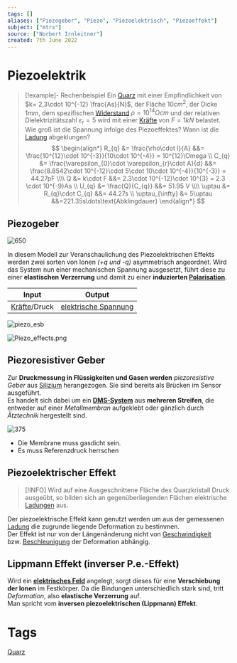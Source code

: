 ```yaml
---
tags: []
aliases: ["Piezogeber", "Piezo", "Piezoelektrisch", "Piezoeffekt"]
subject: ["mtrs"]
source: ["Norbert Irnleitner"]
created: 7th June 2022
---
```


# Piezoelektrik

> [!example]- Rechenbeispiel
> Ein [Quarz](../Hardwareentwicklung/Oszillatoren/Quarzoszillator.md) mit einer Empfindlichkeit von $k= 2,3\cdot 10^{-12} \frac{As}{N}$, der Fläche $10cm^{2}$, der Dicke $1mm$, dem spezifischen [Widerstand](../Elektrotechnik/Widerstand.md) $\rho = 10^{14}\Omega cm$ und der relativen Dielektrizitätszahl $\varepsilon_{r}=5$ wird mit einer [Kräfte](../Physik/Kräfte.md) von $F=1kN$ belastet.
> Wie groß ist die Spannung infolge des Piezoeffektes? Wann ist die [Ladung](../Elektrotechnik/elektrisches%20Feld.md) abgeklungen?
> $$
> \begin{align*}
> R_{q} &= \frac{\rho\cdot l}{A} &&= \frac{10^{12}\cdot 10^{-3}}{10\cdot 10^{-4}} = 10^{12}\Omega
> \\
> C_{q} &= \frac{\varepsilon_{0}\cdot \varepsilon_{r}\cdot A}{d} &&= \frac{8.8542\cdot 10^{-12}\cdot 5\cdot 10\cdot 10^{-4}}{10^{-3}} = 44.27pF
> \\\\
> Q &= k\cdot F &&= 2.3\cdot 10^{-12}\cdot 10^{3} = 2.3 \cdot 10^{-9}As
> \\
> U_{q} &= \frac{Q}{C_{q}} &&= 51.95 V
> \\\\
> \uptau &= R_{q}\cdot C_{q} &&= 44.27s
> \\
> \uptau_{\infty} &= 5\uptau &&=221.35s\dots\text{Abklingdauer}
> \end{align*}
> $$

## Piezogeber

![650](assets/piezo_ions.png)

In diesem Modell zur Veranschaulichung des Piezoelektrischen Effekts werden zwei sorten von Ionen *(+q und -q)* asymmetrisch angeordnet.
Wird das System nun einer mechanischen Spannung ausgesetzt, führt diese zu einer **elastischen Verzerrung** und damit zu einer **induzierten [Polarisation](../Chemie/Polarisation.md)**.  

| Input       | Output |
| ----------- | ------ |
| [Kräfte](../Physik/Kräfte.md)/Druck | [elektrische Spannung](../Elektrotechnik/elektrische%20Spannung.md)       |

![piezo_esb](assets/piezo_esb.png)

![Piezo_effects.png](assets/Piezo_effects.png)

## Piezoresistiver Geber

Zur **Druckmessung in Flüssigkeiten und Gasen werden** *piezoresistive Geber* aus [Silizium](../Physik/Materialkunde/Silizium.md) herangezogen. Sie sind bereits als Brücken im Sensor ausgeführt.  
Es handelt sich dabei um ein **[DMS-System](Dehnungsmessstreifen)** aus **mehreren Streifen**, die entweder auf einer *Metallmembran* aufgeklebt oder gänzlich durch *Ätztechnik* hergestellt sind.

![375](piezoresistivergeber.png)

 - Die Membrane muss gasdicht sein.
 - Es muss Referenzdruck herrschen

## Piezoelektrischer Effekt

>[!INFO] Wird auf eine Ausgeschnittene Fläche des Quarzkristall Druck ausgeübt, so bilden sich an gegenüberliegenden Flächen elektrische [Ladungen](../Elektrotechnik/elektrisches%20Feld.md) aus.

Der piezoelektrische Effekt kann genutzt werden um aus der gemessenen  
[Ladung](../Elektrotechnik/elektrisches%20Feld.md) die zugrunde liegende Deformation zu bestimmen.  
Der Effekt ist nur von der Längenänderung nicht von [Geschwindigkeit](../Physik/Kinematik.md)  
bzw. [Beschleunigung](../Physik/Kinematik.md) der Deformation abhängig.

## Lippmann Effekt (inverser P.e.-Effekt)

Wird ein **[elektrisches Feld](../Elektrotechnik/elektrisches%20Feld.md)** angelegt, sorgt dieses für eine **Verschiebung der Ionen** im Festkörper. Da die Bindungen unterschiedlich stark sind, tritt *Deformation*, also **elastische Verzerrung** auf.  
Man spricht vom **inversen piezoelektrischen (Lippmann) Effekt**.

# Tags

[Quarz](../Hardwareentwicklung/Oszillatoren/Quarzoszillator.md)
